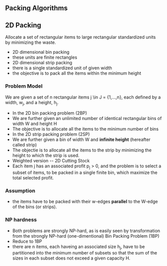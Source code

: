 Packing Algorithms
------


## 2D Packing
Allocate a set of rectangular items to large rectangular standardized units by minimizing the waste.
- 2D dimensional bin packing
 - these units are finite rectangles
- 2D dimensional strip packing
 - there is a single standardized unit of given width 
 - the objective is to pack all the items within the minimum height


 
### Problem Model
We are given a set of n rectangular items j \in J = {1,...,n}, each defined by a width, w<sub>j</sub>, and a height, h<sub>j</sub>.

- In the 2D bin packing problem (2BP)
 - We are further given an unlimited number of identical rectangular bins of width W and height H
 - The objective is to allocate all the items to the minimum number of bins
- In the 2D strip packing problem (2SP)
 - We are further given a bin of width W and **infinite height** (hereafter called strip)
 - The objectie is to allocate all the items to the strip by minimizing the height to which the strip is used.
- Weighted version -- 2D Cutting Stock
 - Each item j has an associated profit p<sub>j</sub> > 0, and the problem is to select a subset of items, to be packed in a single finite bin, which maximize the total selected profit.
 
### Assumption
- the items have to be packed with their w-edges **parallel** to the W-edge of the bins (or strips).


### NP hardness
- Both problems are strongly NP-hard, as is easily seen by transformation from the strongly NP-hard (one-dimentional) Bin Packing Problem (1BP)
- Reduce to 1BP
 - there are n items, each haveing an associated size h<sub>j</sub>, have to be partitioned into the minimum number of subsets so that the sum of the sizes in each subset does not exceed a given capacity H.
